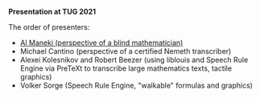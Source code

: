 **Presentation at TUG 2021**

The order of presenters:
* [Al Maneki (perspective of a blind mathematician)](Al_Maneki.mp4)
* Michael Cantino (perspective of a certified Nemeth transcriber)
* Alexei Kolesnikov and Robert Beezer (using liblouis and Speech Rule Engine via PreTeXt to transcribe large mathematics texts, tactile graphics)
* Volker Sorge (Speech Rule Engine, "walkable" formulas and graphics)
